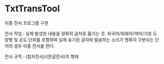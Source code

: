 # TxtTransTool
이중 전사 프로그램 구현

전사 작업
: 실제 발성한 내용을 정확히 글자로 옮기는 것.
외국어/외래어/약어/기호 도량형 및 온도 단위를 포함하여 실제 표기된 글자와 발음하는 소리가 명확히 구분되는 단어의 경우 이중 전사를 한다. 

전사 규칙
: (철자전사)/(한글전사)의 형태
